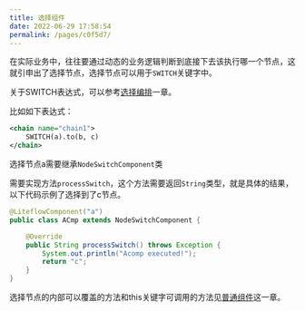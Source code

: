 ```yaml
---
title: 选择组件
date: 2022-06-29 17:58:54
permalink: /pages/c0f5d7/
---
```


在实际业务中，往往要通过动态的业务逻辑判断到底接下去该执行哪一个节点，这就引申出了选择节点，选择节点可以用于`SWITCH`关键字中。

关于SWITCH表达式，可以参考[选择编排](/pages/d90483/)一章。

比如如下表达式：
```xml
<chain name="chain1">
    SWITCH(a).to(b, c)
</chain>
```

选择节点a需要继承`NodeSwitchComponent`类

需要实现方法`processSwitch`，这个方法需要返回`String`类型，就是具体的结果，以下代码示例了选择到了c节点。

```java
@LiteflowComponent("a")
public class ACmp extends NodeSwitchComponent {

    @Override
    public String processSwitch() throws Exception {
        System.out.println("Acomp executed!");
        return "c";
    }
}
```

选择节点的内部可以覆盖的方法和this关键字可调用的方法见[普通组件](/pages/8486fb/)这一章。